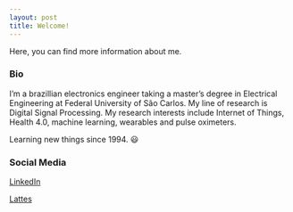 ```yaml
---
layout: post
title: Welcome!
---
```


Here, you can find more information about me.

### Bio

I’m a brazillian electronics engineer taking a master’s degree in Electrical Engineering at Federal University of São Carlos. My line of research is Digital Signal Processing. My research interests include Internet of Things, Health 4.0, machine learning, wearables and pulse oximeters.

Learning new things since 1994. 😃

### Social Media

[LinkedIn](https://www.linkedin.com/in/caique-lima1/)

[Lattes](http://lattes.cnpq.br/0894764660082882)
